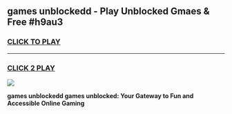 
## games unblockedd - Play Unblocked Gmaes & Free #h9au3
<h3>
<a href="https://news.freeplayer.one?title=games_unblockedd&ref=24F">CLICK TO PLAY</a></h3>
<hr>

<h3>
<a href="https://news.freeplayer.one?title=games_unblockedd&ref=24F">CLICK 2 PLAY</a>
  
</h3>

<a href="https://news.freeplayer.one?title=games_unblockedd&ref=24F/"><img src="https://clearcache.store/games.png"></a>


**games unblockedd games unblocked: Your Gateway to Fun and Accessible Online Gaming**
